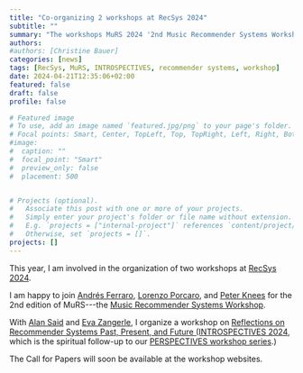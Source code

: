 ```yaml
---
title: "Co-organizing 2 workshops at RecSys 2024"
subtitle: ""
summary: "The workshops MuRS 2024 '2nd Music Recommender Systems Workshop' and INTROSPECTIVES 2024 '1st Workshop: Reflections on Recommender Systems Past, Present, and Future' were accepted to be held at RecSys 2024."
authors: 
#authors: [Christine Bauer]
categories: [news]
tags: [RecSys, MuRS, INTROSPECTIVES, recommender systems, workshop]
date: 2024-04-21T12:35:06+02:00
featured: false
draft: false
profile: false

# Featured image
# To use, add an image named `featured.jpg/png` to your page's folder.
# Focal points: Smart, Center, TopLeft, Top, TopRight, Left, Right, BottomLeft, Bottom, BottomRight.
#image:
#  caption: ""
#  focal_point: "Smart"
#  preview_only: false
#  placement: 500


# Projects (optional).
#   Associate this post with one or more of your projects.
#   Simply enter your project's folder or file name without extension.
#   E.g. `projects = ["internal-project"]` references `content/project/deep-learning/index.md`.
#   Otherwise, set `projects = []`.
projects: []
---
```


This year, I am involved in the organization of two workshops at [RecSys 2024](https://recsys.acm.org/recsys24/).

I am happy to join [Andrés Ferraro](https://scholar.google.com/citations?user=WQglBowAAAAJ&hl=en), [Lorenzo Porcaro](https://lorenzoporcaro.me/), and [Peter Knees](https://scholar.google.com/citations?hl=en&user=MtyaO2cAAAAJ) for the 2nd edition of MuRS---the [Music Recommender Systems Workshop](https://sites.google.com/view/murs-2024).

With [Alan Said](https://www.alansaid.com) and [Eva Zangerle](https://evazangerle.at), I organize a workshop on [Reflections on Recommender Systems Past, Present, and Future (INTROSPECTIVES 2024](https://introspectives.github.io/2024/), which is the spiritual follow-up to our [PERSPECTIVES workshop series](https://perspectives-ws.github.io/).)

The Call for Papers will soon be available at the workshop websites.